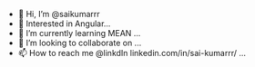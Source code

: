 - 👋 Hi, I’m @saikumarrr
- 👀 Interested in Angular...
- 🌱 I’m currently learning MEAN ...
- 💞️ I’m looking to collaborate on ...
- 📫 How to reach me @linkdIn linkedin.com/in/sai-kumarrr/ ...

